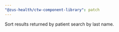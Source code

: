 ```yaml
---
"@zus-health/ctw-component-library": patch
---
```


Sort results returned by patient search by last name.
